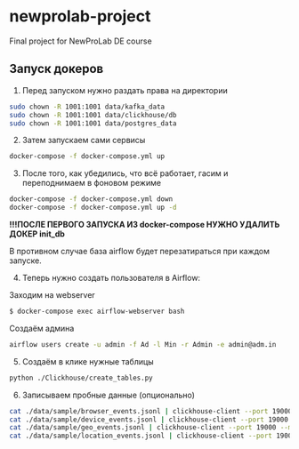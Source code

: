 # newprolab-project
Final project for NewProLab DE course

## Запуск докеров

1. Перед запуском нужно раздать права на директории

```bash
sudo chown -R 1001:1001 data/kafka_data
sudo chown -R 1001:1001 data/clickhouse/db
sudo chown -R 1001:1001 data/postgres_data
```

2. Затем запускаем сами сервисы

```bash
docker-compose -f docker-compose.yml up
```

3. После того, как убедились, что всё работает, гасим и переподнимаем в фоновом режиме

```bash
docker-compose -f docker-compose.yml down
docker-compose -f docker-compose.yml up -d
```

**!!!ПОСЛЕ ПЕРВОГО ЗАПУСКА ИЗ docker-compose НУЖНО УДАЛИТЬ ДОКЕР init_db**

В противном случае база airflow будет перезатираться при каждом запуске.

4. Теперь нужно создать пользователя в Airflow:

Заходим на webserver
```bash
$ docker-compose exec airflow-webserver bash
```
Создаём админа
```bash
airflow users create -u admin -f Ad -l Min -r Admin -e admin@adm.in
```

5. Создаём в клике нужные таблицы

```bash
python ./Clickhouse/create_tables.py
```

6. Записываем пробные данные (опционально)

```bash
cat ./data/sample/browser_events.jsonl | clickhouse-client --port 19000 --multiline --query="INSERT into browser_events format JSONEachRow"
cat ./data/sample/device_events.jsonl | clickhouse-client --port 19000 --multiline --query="INSERT into device_events format JSONEachRow"
cat ./data/sample/geo_events.jsonl | clickhouse-client --port 19000 --multiline --query="INSERT into geo_events format JSONEachRow"
cat ./data/sample/location_events.jsonl | clickhouse-client --port 19000 --multiline --query="INSERT into location_events format JSONEachRow"
```